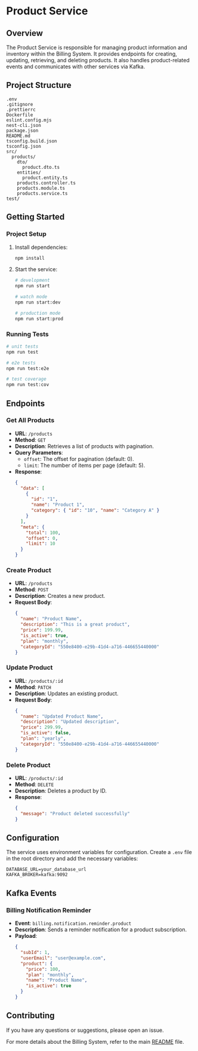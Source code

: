 # Product Service

## Overview

The Product Service is responsible for managing product information and inventory within the Billing System. It provides endpoints for creating, updating, retrieving, and deleting products. It also handles product-related events and communicates with other services via Kafka.

## Project Structure

```
.env
.gitignore
.prettierrc
Dockerfile
eslint.config.mjs
nest-cli.json
package.json
README.md
tsconfig.build.json
tsconfig.json
src/
  products/
    dto/
      product.dto.ts
    entities/
      product.entity.ts
    products.controller.ts
    products.module.ts
    products.service.ts
test/
```

## Getting Started

### Project Setup

1. Install dependencies:
    ```bash
    npm install
    ```

2. Start the service:
    ```bash
    # development
    npm run start

    # watch mode
    npm run start:dev

    # production mode
    npm run start:prod
    ```

### Running Tests

```bash
# unit tests
npm run test

# e2e tests
npm run test:e2e

# test coverage
npm run test:cov
```

## Endpoints

### Get All Products

- **URL**: `/products`
- **Method**: `GET`
- **Description**: Retrieves a list of products with pagination.
- **Query Parameters**:
    - `offset`: The offset for pagination (default: 0).
    - `limit`: The number of items per page (default: 5).
- **Response**:
    ```json
    {
      "data": [
        {
          "id": "1",
          "name": "Product 1",
          "category": { "id": "10", "name": "Category A" }
        }
      ],
      "meta": {
        "total": 100,
        "offset": 0,
        "limit": 10
      }
    }
    ```

### Create Product

- **URL**: `/products`
- **Method**: `POST`
- **Description**: Creates a new product.
- **Request Body**:
    ```json
    {
      "name": "Product Name",
      "description": "This is a great product",
      "price": 199.99,
      "is_active": true,
      "plan": "monthly",
      "categoryId": "550e8400-e29b-41d4-a716-446655440000"
    }
    ```

### Update Product

- **URL**: `/products/:id`
- **Method**: `PATCH`
- **Description**: Updates an existing product.
- **Request Body**:
    ```json
    {
      "name": "Updated Product Name",
      "description": "Updated description",
      "price": 299.99,
      "is_active": false,
      "plan": "yearly",
      "categoryId": "550e8400-e29b-41d4-a716-446655440000"
    }
    ```

### Delete Product

- **URL**: `/products/:id`
- **Method**: `DELETE`
- **Description**: Deletes a product by ID.
- **Response**:
    ```json
    {
      "message": "Product deleted successfully"
    }
    ```

## Configuration

The service uses environment variables for configuration. Create a `.env` file in the root directory and add the necessary variables:

```
DATABASE_URL=your_database_url
KAFKA_BROKER=kafka:9092
```

## Kafka Events

### Billing Notification Reminder

- **Event**: `billing.notification.reminder.product`
- **Description**: Sends a reminder notification for a product subscription.
- **Payload**:
    ```json
    {
      "subId": 1,
      "userEmail": "user@example.com",
      "product": {
        "price": 100,
        "plan": "monthly",
        "name": "Product Name",
        "is_active": true
      }
    }
    ```

## Contributing

If you have any questions or suggestions, please open an issue.

For more details about the Billing System, refer to the main [README](../README.md) file.
